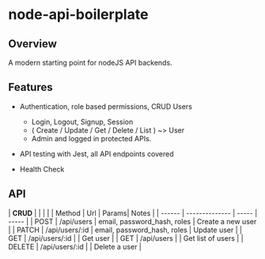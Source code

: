 # node-api-boilerplate

## Overview
A modern starting point for nodeJS API backends.

## Features
- Authentication, role based permissions, CRUD Users
  - Login, Logout, Signup, Session
  - ( Create / Update / Get / Delete / List ) ~> User
  - Admin and logged in protected APIs.

- API testing with Jest, all API endpoints covered
- Health Check

## API

| **CRUD** | | | |
| Method | Url            | Params| Notes |
| ------ | -------------- | ----- | ----- |
| POST   | /api/users     | email, password_hash, roles | Create a new user |
| PATCH  | /api/users/:id | email, password_hash, roles | Update user |
| GET    | /api/users/:id | | Get user |
| GET    | /api/users     | | Get list of users |
| DELETE | /api/users/:id | | Delete a user |
